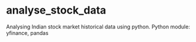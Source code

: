 # analyse_stock_data
Analysing Indian stock market historical data using python.
Python module:
yfinance,
pandas

